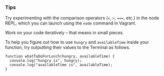 ### Tips

Try experimenting with the comparison operators (`<`, `>`, `===`, etc.) in the node REPL, which you can launch using the `node` command in Vagrant.

Work on your code iteratively – that means in small pieces. 

To help you figure out how to use `hungry` and `availableTime` inside your function, try outputting their values to the Terminal as follows.

``` 
function whatToDoForLunch(hungry, availableTime) {
  console.log("hungry is", hungry);
  console.log("availableTime is", availableTime);
}
```
